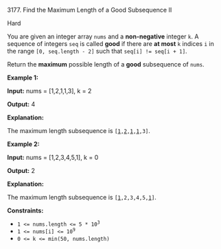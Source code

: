 3177\. Find the Maximum Length of a Good Subsequence II

Hard

You are given an integer array `nums` and a **non-negative** integer `k`. A sequence of integers `seq` is called **good** if there are **at most** `k` indices `i` in the range `[0, seq.length - 2]` such that `seq[i] != seq[i + 1]`.

Return the **maximum** possible length of a **good** subsequence of `nums`.

**Example 1:**

**Input:** nums = [1,2,1,1,3], k = 2

**Output:** 4

**Explanation:**

The maximum length subsequence is <code>[<ins>1</ins>,<ins>2</ins>,<ins>1</ins>,<ins>1</ins>,3]</code>.

**Example 2:**

**Input:** nums = [1,2,3,4,5,1], k = 0

**Output:** 2

**Explanation:**

The maximum length subsequence is <code>[<ins>1</ins>,2,3,4,5,<ins>1</ins>]</code>.

**Constraints:**

*   <code>1 <= nums.length <= 5 * 10<sup>3</sup></code>
*   <code>1 <= nums[i] <= 10<sup>9</sup></code>
*   `0 <= k <= min(50, nums.length)`
